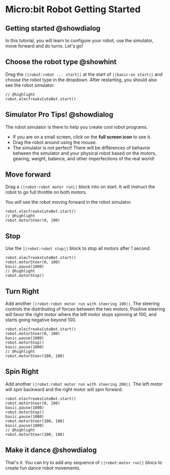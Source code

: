 # Micro:bit Robot Getting Started

## Getting started @showdialog

In this tutorial, you will learn to configure your robot, use the simulator, move forward and do turns.
Let's go!

## Choose the robot type @showhint

Drag the `||robot:robot ... start||` at the start of `||basic:on start||` and choose the robot type
in the dropdown. After restarting, you should also see the robot simulator.

```blocks
// @highlight
robot.elecfreaksCuteBot.start()
```

## Simulator Pro Tips! @showdialog

The robot simulator is there to help you create cool robot programs. 
- If you are on a small screen, click on the **full screen icon** to see it.
- Drag the robot around using the mouse.
- The simulator is not perfect! There will be differences of behavior between the simulator
and your physical robot based on the motors, gearing, weight, balance, and other imperfections
of the real world!

## Move forward

Drag a `||robot:robot motor run||` block into on start. 
It will instruct the robot to go full throttle on both motors.

You will see the robot moving forward in the robot simulator.

```blocks
robot.elecfreaksCuteBot.start()
// @highlight
robot.motorSteer(0, 100)
```

## Stop

Use the `||robot:robot stop||` block to stop all motors after 1 second.

```blocks
robot.elecfreaksCuteBot.start()
robot.motorSteer(0, 100)
basic.pause(1000)
// @highlight
robot.motorStop()
```

## Turn Right

Add another `||robot:robot motor run with steering 100||`. The steering controls the distributing
of forces between the two motors. Positive steering will favor the right motor
where the left motor stops spinning at 100, and starts going negative beyond 100.

```blocks
robot.elecfreaksCuteBot.start()
robot.motorSteer(0, 100)
basic.pause(1000)
robot.motorStop()
basic.pause(1000)
// @highlight
robot.motorSteer(100, 100)
```

## Spin Right

Add another `||robot:robot motor run with steering 200||`. The left motor will spin backward
and the right motor will spin forward.

```blocks
robot.elecfreaksCuteBot.start()
robot.motorSteer(0, 100)
basic.pause(1000)
robot.motorStop()
basic.pause(1000)
robot.motorSteer(100, 100)
basic.pause(1000)
// @highlight
robot.motorSteer(200, 100)
```

## Make it dance @showdialog

That's it. You can try to add any sequence of `||robot:motor run||` blocs to create fun
dance robot movements.
